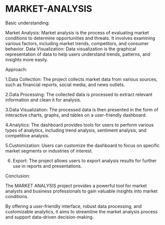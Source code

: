 # MARKET-ANALYSIS

Basic understanding: 

Market Analysis: Market analysis is the process of evaluating market conditions to determine opportunities and threats. It involves examining various factors, including market trends, competitors, and consumer behavior.
Data Visualization: Data visualization is the graphical representation of data to help users understand trends, patterns, and insights more easily.

Approach:


1.Data Collection: The project collects market data from various sources, such as financial reports, social media, and news outlets.

2.Data Processing: The collected data is processed to extract relevant information and clean it for analysis.

3.Data Visualization: The processed data is then presented in the form of interactive charts, graphs, and tables on a user-friendly dashboard.

4.Analytics: The dashboard provides tools for users to perform various types of analytics, including trend analysis, sentiment analysis, and competitive analysis.

5.Customization: Users can customize the dashboard to focus on specific market segments or industries of interest.

6. Export: The project allows users to export analysis results for further use in reports and presentations.

Conclusion:

The MARKET ANALYSIS project provides a powerful tool for market analysts and business professionals to gain valuable insights into market conditions.

By offering a user-friendly interface, robust data processing, and customizable analytics, it aims to streamline the market analysis process and support data-driven decision-making.
